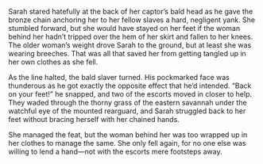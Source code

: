 Sarah stared hatefully at the back of her captor’s bald head as he gave the bronze chain anchoring her to her fellow slaves a hard, negligent yank. She stumbled forward, but she would have stayed on her feet if the woman behind her hadn’t tripped over the hem of her skirt and fallen to her knees. The older woman’s weight drove Sarah to the ground, but at least she was wearing breeches. That was all that saved her from getting tangled up in her own clothes as she fell. 

As the line halted, the bald slaver turned. His pockmarked face was thunderous as he got exactly the opposite effect that he’d intended. “Back on your feet!” he snapped, and two of the escorts moved in closer to help. They waded through the thorny grass of the eastern savannah under the watchful eye of the mounted rearguard, and Sarah struggled back to her feet without bracing herself with her chained hands. 

She managed the feat, but the woman behind her was too wrapped up in her clothes to manage the same. She only fell again, for no one else was willing to lend a hand—not with the escorts mere footsteps away. 
